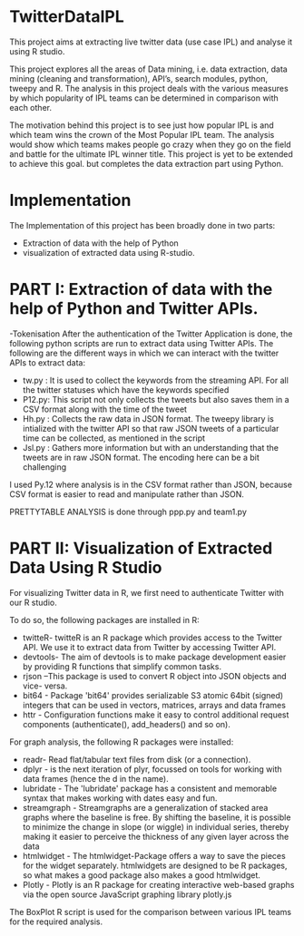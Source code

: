 # TwitterDataIPL
This project aims at extracting live twitter data (use case IPL) and analyse it using R studio.

This project explores all the areas of Data mining, i.e. data extraction, data mining (cleaning and transformation), API’s,
search modules, python, tweepy and R. The analysis in this project deals with the various measures by which
popularity of IPL teams can be determined in comparison with each other.

The motivation behind this project is to see just how popular IPL is and which team wins the crown of the Most Popular IPL 
team. The analysis would show which teams makes people go crazy when they go on the field and battle for the ultimate IPL 
winner title. This project is yet to be extended to achieve this goal. but completes the data extraction part using Python.

# Implementation

The Implementation of this project has been broadly done in two parts:
- Extraction of data with the help of Python
- visualization of extracted data using R-studio.

# PART I: Extraction of data with the help of Python and Twitter APIs.

-Tokenisation 
After the authentication of the Twitter Application is done, the following python scripts are
run to extract data using Twitter APIs. The following are the different ways in which we can
interact with the twitter APIs to extract data:

- tw.py : It is used to collect the keywords from the streaming API. For all the twitter statuses which have the keywords 
          specified
- P12.py: This script not only collects the tweets but also saves them in a CSV format along with the time of the tweet
- Hh.py : Collects the raw data in JSON format. The tweepy library is intialized with the twitter API so that raw JSON tweets
          of a particular time can be collected, as mentioned in the script
- Jsl.py : Gathers more information but with an understanding that the tweets are in raw JSON format. The encoding here can
           be a bit challenging
           
I used Py.12 where analysis is in the CSV format rather than JSON, because CSV format is easier to read and
manipulate rather than JSON.

PRETTYTABLE ANALYSIS is done through ppp.py and team1.py

# PART II: Visualization of Extracted Data Using R Studio

For visualizing Twitter data in R, we first need to authenticate Twitter with our R studio.

To do so, the following packages are installed in R:
- twitteR- twitteR is an R package which provides access to the Twitter API. We
use it to extract data from Twitter by accessing Twitter API.
- devtools- The aim of devtools is to make package development easier by
providing R functions that simplify common tasks.
- rjson –This package is used to convert R object into JSON objects and vice-
versa.
- bit64 - Package 'bit64' provides serializable S3 atomic 64bit (signed) integers
that can be used in vectors, matrices, arrays and data frames
- httr - Configuration functions make it easy to control additional request
components (authenticate(), add_headers() and so on).

For graph analysis, the following R packages were installed:

- readr- Read flat/tabular text files from disk (or a connection).
- dplyr - is the next iteration of plyr, focussed on tools for working with data
frames (hence the d in the name).
- lubridate - The 'lubridate' package has a consistent and memorable syntax that
makes working with dates easy and fun.
- streamgraph - Streamgraphs are a generalization of stacked area graphs where
the baseline is free. By shifting the baseline, it is possible to minimize the
change in slope (or wiggle) in individual series, thereby making it easier to
perceive the thickness of any given layer across the data
- htmlwidget - The htmlwidget-Package offers a way to save the pieces for the
widget separately. htmlwidgets are designed to be R packages, so what makes
a good package also makes a good htmlwidget.
- Plotly - Plotly is an R package for creating interactive web-based graphs via
the open source JavaScript graphing library plotly.js

The BoxPlot R script is used for the comparison between various IPL teams for the required analysis.
